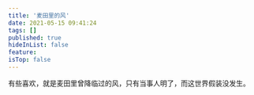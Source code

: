 ```yaml
---
title: '麦田里的风'
date: 2021-05-15 09:41:24
tags: []
published: true
hideInList: false
feature: 
isTop: false
---
```

有些喜欢，就是麦田里曾降临过的风，只有当事人明了，而这世界假装没发生。